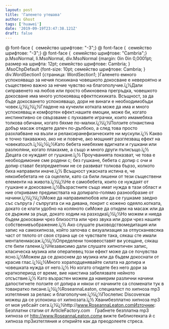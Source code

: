 ```yaml
---
layout: post
title: 'Галенето утешава'
author: Ghost
tags: ['huawei']
date: '2019-09-19T23:47:38.121Z'
draft: false
---
```


@ font-face {  семейство шрифтове: "-3";} @ font-face {  семейство шрифтове: "-3";} @ font-face {  семейство шрифтове: "Cambria";} p.MsoNormal, li.MsoNormal, div.MsoNormal {margin: 0in 0in 0,0001pt; размер на шрифта: 12pt; семейство шрифтове: Cambria; } .MsoChpDefault {font-size: 10pt; семейство шрифтове: Cambria; } div.WordSection1 {страница: WordSection1; }Галенето емного успокояващо за нечия психикана човешкото докосване е невероятно и съществено важно за нечие чувство на благополучие.ï¿½Дали сиправенето на любов или просто обикновена прегръдка, човешкото докосване има много успокояващ ефектпсихиката. Всъщност, за да бъде докосването успокояващо, дори не винаги е необходимобъди човек.ï¿½ï¿½ï¿½Гладене на кучеили котката може да има и много успокояващ и комфортен ефект.нашите емоции, може би, когато инстинктивно се свързваме с пухкавите играчки, които имамебяха толкова обичани, когато бяхме по-малки.ï¿½ï¿½Ползите отнаистина добър масаж отидете далеч по-дълбоко, а след това просто разхлабване на възли и релаксиранефизическите ни мускули.ï¿½ Какво е точно такаважно, ако не и повече, ако мощният разглезващ ефект на човекаtouch.ï¿½ï¿½ï¿½Като бебета ниебяхме вдигнати и гушкани или разлюляни, когато плакахме, а също и много други пътисъщо.ï¿½ Децата се нуждаят от гушкане.ï¿½ Проучванията показват, че това е необходимоние сме родени с; без гушкане, бебета с допир с очи и допир стават безпредметнии не се развиват толкова бързо, колкото биха направили иначе.ï¿½ Всъщност ужасната истина е, че някоибебетата не са оцелели, като са били лишени от тези съществени елементи на живота.ï¿½ï¿½Не е самобебета, които се нуждаят от гушкане и докосване.ï¿½Възрастните също имат нужда в тази област и ние откриваме предимствата на допирапо-голямо разнообразие от начини.ï¿½ï¿½ï¿½Може да направимлюбов или да се гушкаме заедно със съпруга / съпругата си на дивана, покрит с кожено одеяло.котката, докато се клати удобно на коляното сиМоже да отидем на масаж или да се държим за ръце, докато ходим на разходкаï¿½ï¿½Но можем и ниеда бъдем докосвани чрез близостта или чрез звука или дори чрез нашите собственивъображение.ï¿½ Ако слушате ръководствомедитация или запис на самохипноза, който започва с визуализация за отпусканевсяка част от тялото от своя страна ще се чувствате така, сякаш сте имали менталенмасаж.ï¿½ï¿½Определени тоновеоставят ви усещане, сякаш сте били галени.ï¿½Независимо дали слушате хипнотичен запис, класическа музика или операпевец този ефект може да се почувства ясно.ï¿½Можем да се докоснем до музика или да бъдем докоснати от красив глас.ï¿½ï¿½Много хораподценявайте силата на допира и човешката нужда от него.ï¿½ Но когато отидете без него дори за краткопериод от време, вие наистина забелязвате нейното отсъствие.ï¿½ Като възрастен можем да намерим различни начини дапостигнете ползите от допира и някои от начините са споменати тук в товакратко писане.ï¿½ï¿½RoseannaLeaton, специалист по хипноза mp3 изтегляния за релакс и благополучие.ï¿½ï¿½Послепис Discoverкак можеш да се успокоиш от хипнозата.ï¿½ Хванибезплатно хипноза mp3 от моя уебсайт сега.ï¿½ï¿½http://www.RoseannaLeaton.comИзточник: Безплатни статии от ArticleFactory.com    Грабнете безплатна mp3 хипноза от http://www.RoseannaLeaton.comи вижте библиотеката й с хипноза mp3изтегляния и открийте как да преодолеете стреса.
